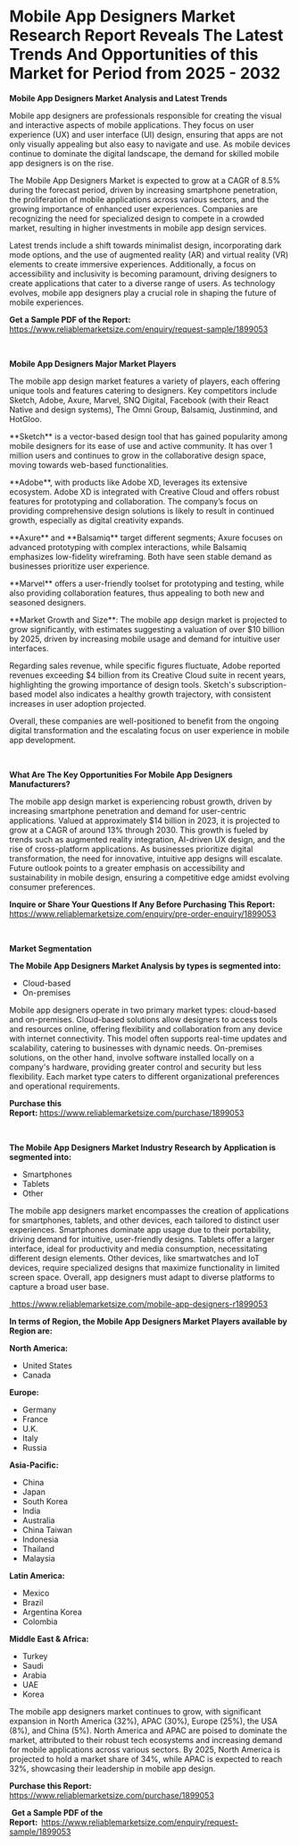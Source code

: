 <p><h1>Mobile App Designers Market Research Report Reveals The Latest Trends And Opportunities of this Market for Period from 2025 - 2032</h1></p><p><strong>Mobile App Designers Market Analysis and Latest Trends</strong></p>
<p><p>Mobile app designers are professionals responsible for creating the visual and interactive aspects of mobile applications. They focus on user experience (UX) and user interface (UI) design, ensuring that apps are not only visually appealing but also easy to navigate and use. As mobile devices continue to dominate the digital landscape, the demand for skilled mobile app designers is on the rise.</p><p>The Mobile App Designers Market is expected to grow at a CAGR of 8.5% during the forecast period, driven by increasing smartphone penetration, the proliferation of mobile applications across various sectors, and the growing importance of enhanced user experiences. Companies are recognizing the need for specialized design to compete in a crowded market, resulting in higher investments in mobile app design services.</p><p>Latest trends include a shift towards minimalist design, incorporating dark mode options, and the use of augmented reality (AR) and virtual reality (VR) elements to create immersive experiences. Additionally, a focus on accessibility and inclusivity is becoming paramount, driving designers to create applications that cater to a diverse range of users. As technology evolves, mobile app designers play a crucial role in shaping the future of mobile experiences.</p></p>
<p><strong>Get a Sample PDF of the Report:&nbsp;</strong> <a href="https://www.reliablemarketsize.com/enquiry/request-sample/1899053?utm_campaign=2480&utm_medium=2&utm_source=Github&utm_content=ia&utm_term=19042025&utm_id=mobile-app-designers">https://www.reliablemarketsize.com/enquiry/request-sample/1899053</a></p>
<p>&nbsp;</p>
<p><strong>Mobile App Designers Major Market Players</strong></p>
<p><p>The mobile app design market features a variety of players, each offering unique tools and features catering to designers. Key competitors include Sketch, Adobe, Axure, Marvel, SNQ Digital, Facebook (with their React Native and design systems), The Omni Group, Balsamiq, Justinmind, and HotGloo.</p><p>**Sketch** is a vector-based design tool that has gained popularity among mobile designers for its ease of use and active community. It has over 1 million users and continues to grow in the collaborative design space, moving towards web-based functionalities.</p><p>**Adobe**, with products like Adobe XD, leverages its extensive ecosystem. Adobe XD is integrated with Creative Cloud and offers robust features for prototyping and collaboration. The company’s focus on providing comprehensive design solutions is likely to result in continued growth, especially as digital creativity expands.</p><p>**Axure** and **Balsamiq** target different segments; Axure focuses on advanced prototyping with complex interactions, while Balsamiq emphasizes low-fidelity wireframing. Both have seen stable demand as businesses prioritize user experience.</p><p>**Marvel** offers a user-friendly toolset for prototyping and testing, while also providing collaboration features, thus appealing to both new and seasoned designers.</p><p>**Market Growth and Size**: The mobile app design market is projected to grow significantly, with estimates suggesting a valuation of over $10 billion by 2025, driven by increasing mobile usage and demand for intuitive user interfaces.</p><p>Regarding sales revenue, while specific figures fluctuate, Adobe reported revenues exceeding $4 billion from its Creative Cloud suite in recent years, highlighting the growing importance of design tools. Sketch's subscription-based model also indicates a healthy growth trajectory, with consistent increases in user adoption projected.</p><p>Overall, these companies are well-positioned to benefit from the ongoing digital transformation and the escalating focus on user experience in mobile app development.</p></p>
<p>&nbsp;</p>
<p><strong>What Are The Key Opportunities For Mobile App Designers Manufacturers?</strong></p>
<p><p>The mobile app design market is experiencing robust growth, driven by increasing smartphone penetration and demand for user-centric applications. Valued at approximately $14 billion in 2023, it is projected to grow at a CAGR of around 13% through 2030. This growth is fueled by trends such as augmented reality integration, AI-driven UX design, and the rise of cross-platform applications. As businesses prioritize digital transformation, the need for innovative, intuitive app designs will escalate. Future outlook points to a greater emphasis on accessibility and sustainability in mobile design, ensuring a competitive edge amidst evolving consumer preferences.</p></p>
<p><strong>Inquire or Share Your Questions If Any Before Purchasing This Report:</strong> <a href="https://www.reliablemarketsize.com/enquiry/pre-order-enquiry/1899053?utm_campaign=2480&utm_medium=2&utm_source=Github&utm_content=ia&utm_term=19042025&utm_id=mobile-app-designers">https://www.reliablemarketsize.com/enquiry/pre-order-enquiry/1899053</a></p>
<p>&nbsp;</p>
<p><strong>Market Segmentation</strong></p>
<p><strong>The Mobile App Designers Market Analysis by types is segmented into:</strong></p>
<p><ul><li>Cloud-based</li><li>On-premises</li></ul></p>
<p><p>Mobile app designers operate in two primary market types: cloud-based and on-premises. Cloud-based solutions allow designers to access tools and resources online, offering flexibility and collaboration from any device with internet connectivity. This model often supports real-time updates and scalability, catering to businesses with dynamic needs. On-premises solutions, on the other hand, involve software installed locally on a company's hardware, providing greater control and security but less flexibility. Each market type caters to different organizational preferences and operational requirements.</p></p>
<p><strong>Purchase this Report:&nbsp;</strong><a href="https://www.reliablemarketsize.com/purchase/1899053?utm_campaign=2480&utm_medium=2&utm_source=Github&utm_content=ia&utm_term=19042025&utm_id=mobile-app-designers">https://www.reliablemarketsize.com/purchase/1899053</a></p>
<p>&nbsp;</p>
<p><strong>The Mobile App Designers Market Industry Research by Application is segmented into:</strong></p>
<p><ul><li>Smartphones</li><li>Tablets</li><li>Other</li></ul></p>
<p><p>The mobile app designers market encompasses the creation of applications for smartphones, tablets, and other devices, each tailored to distinct user experiences. Smartphones dominate app usage due to their portability, driving demand for intuitive, user-friendly designs. Tablets offer a larger interface, ideal for productivity and media consumption, necessitating different design elements. Other devices, like smartwatches and IoT devices, require specialized designs that maximize functionality in limited screen space. Overall, app designers must adapt to diverse platforms to capture a broad user base.</p></p>
<p><a href="https://www.reliablemarketsize.com/mobile-app-designers-r1899053?utm_campaign=2480&utm_medium=2&utm_source=Github&utm_content=ia&utm_term=19042025&utm_id=mobile-app-designers">&nbsp;https://www.reliablemarketsize.com/mobile-app-designers-r1899053</a></p>
<p><strong>In terms of Region, the Mobile App Designers Market Players available by Region are:</strong></p>
<p>
    <p> <strong> North America: </strong>
        <ul>
            <li>United States</li>
            <li>Canada</li>
        </ul>
        </p> 
    <p> <strong> Europe: </strong>
        <ul>
            <li>Germany</li>
            <li>France</li>
            <li>U.K.</li>
            <li>Italy</li>
            <li>Russia</li>
        </ul>
        </p> 
    <p> <strong> Asia-Pacific: </strong>
        <ul>
            <li>China</li>
            <li>Japan</li>
            <li>South Korea</li>
            <li>India</li>
            <li>Australia</li>
            <li>China Taiwan</li>
            <li>Indonesia</li>
            <li>Thailand</li>
            <li>Malaysia</li>
        </ul>
        </p> 
    <p> <strong> Latin America: </strong>
        <ul>
            <li>Mexico</li>
            <li>Brazil</li>
            <li>Argentina Korea</li>
            <li>Colombia</li>
        </ul>
        </p> 
    <p> <strong> Middle East & Africa: </strong>
        <ul>
            <li>Turkey</li>
            <li>Saudi</li>
            <li>Arabia</li>
            <li>UAE</li>
            <li>Korea</li>
        </ul>
    </p>
    </p>
<p><p>The mobile app designers market continues to grow, with significant expansion in North America (32%), APAC (30%), Europe (25%), the USA (8%), and China (5%). North America and APAC are poised to dominate the market, attributed to their robust tech ecosystems and increasing demand for mobile applications across various sectors. By 2025, North America is projected to hold a market share of 34%, while APAC is expected to reach 32%, showcasing their leadership in mobile app design.</p></p>
<p><strong>Purchase this Report: </strong><a href="https://www.reliablemarketsize.com/purchase/1899053?utm_campaign=2480&utm_medium=2&utm_source=Github&utm_content=ia&utm_term=19042025&utm_id=mobile-app-designers">https://www.reliablemarketsize.com/purchase/1899053</a></p>
<p>&nbsp;<strong>Get a Sample PDF of the Report:&nbsp;&nbsp;</strong><a href="https://www.reliablemarketsize.com/enquiry/request-sample/1899053?utm_campaign=2480&utm_medium=2&utm_source=Github&utm_content=ia&utm_term=19042025&utm_id=mobile-app-designers">https://www.reliablemarketsize.com/enquiry/request-sample/1899053</a></p>
<p><strong></strong></p>
<p><p></p><p></p><p></p></p>